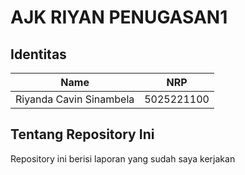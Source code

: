 # AJK RIYAN PENUGASAN1

## Identitas

| Name                    | NRP        |
| ----------------------- | ---------- |
| Riyanda Cavin Sinambela | 5025221100 |

## Tentang Repository Ini

Repository ini berisi laporan yang sudah saya kerjakan
